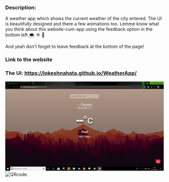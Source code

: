 
### Description:

A weather app which shows the current weather of the city entered. The UI is beautifully designed and there a few animations too. Lemme know what you think about this website-cum-app using the feedback option in the bottom left.🌨 ☀️ 💨

And yeah don't forget to leave feedback at the bottom of the page!

### Link to the website

### The UI: https://lokeshnahata.github.io/WeatherApp/

<img src="Screenshot (1007).png" alt="UI">

<img src="download.png" alt="QRcode">
